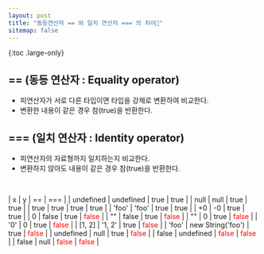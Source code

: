 ```yaml
---
layout: post
title: "동등연산자 == 와 일치 연산자 === 의 차이🤨"
sitemap: false
---
```


{:toc .large-only}

## == (동등 연산자 : Equality operator)

- 피연산자가 서로 다른 타입이면 타입을 강제로 변환하여 비교한다.
- 변환한 내용이 같은 경우 참(true)을 반환한다.

## === (일치 연산자 : Identity operator)

- 피연산자의 자료형까지 일치하는지 비교한다.
- 변환하지 않아도 내용이 같은 경우 참(true)을 반환한다.

<br/>

| x | y | == | === |
| undefined | undefined | true | true |
| null | null | true | true |
| true | true | true | true |
| 'foo' | 'foo' | true | true |
| +0 | -0 | true | true |
| 0 | false | true | <span style="color:red;">false</span> |
| "" | false | true | <span style="color:red;">false</span> |
| "" | 0 | true | <span style="color:red;">false</span> |
| '0' | 0 | true | <span style="color:red;">false</span> |
| [1, 2] | '1, 2' | true | <span style="color:red;">false</span> |
| 'foo' | new String('foo') | true | <span style="color:red;">false</span> |
| undefined | null | true | <span style="color:red;">false</span> |
| false | undefined | <span style="color:red;">false</span> | <span style="color:red;">false</span> |
| false | null | <span style="color:red;">false</span> | <span style="color:red;">false</span> |
